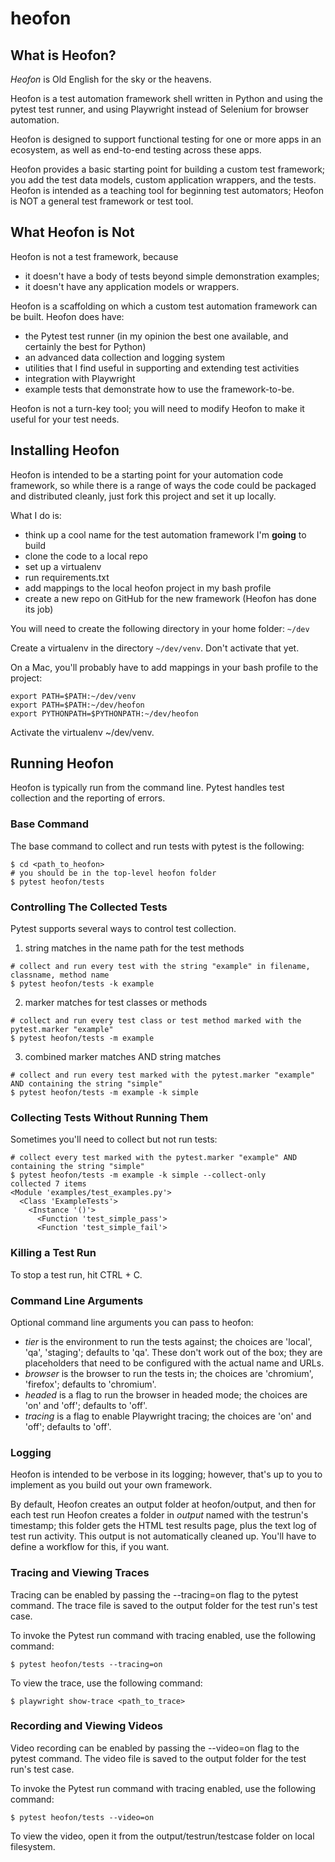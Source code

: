 # heofon

## What is Heofon?
_Heofon_ is Old English for the sky or the heavens. 

Heofon is a test automation framework shell written in Python and using the pytest test runner, and using Playwright instead of Selenium for browser automation.

Heofon is designed to support functional testing for one or more apps in an ecosystem, as well as end-to-end testing across these apps.

Heofon provides a basic starting point for building a custom test framework; you add the test data models, custom application wrappers, and the tests. Heofon is intended as a teaching tool for beginning test automators; Heofon is NOT a general test framework or test tool.


## What Heofon is Not
Heofon is not a test framework, because
+ it doesn't have a body of tests beyond simple demonstration examples;
+ it doesn't have any application models or wrappers.

Heofon is a scaffolding on which a custom test automation framework can be built. Heofon does have:
+ the Pytest test runner (in my opinion the best one available, and certainly the best for Python)
+ an advanced data collection and logging system
+ utilities that I find useful in supporting and extending test activities
+ integration with Playwright
+ example tests that demonstrate how to use the framework-to-be.

Heofon is not a turn-key tool; you will need to modify Heofon to make it useful for your test needs.


## Installing Heofon
Heofon is intended to be a starting point for your automation code framework, so while there is a range of ways the code could be packaged and distributed cleanly, just fork this project and set it up locally.

What I do is:
+ think up a cool name for the test automation framework I'm __going__ to build
+ clone the code to a local repo
+ set up a virtualenv
+ run requirements.txt
+ add mappings to the local heofon project in my bash profile
+ create a new repo on GitHub for the new framework (Heofon has done its job)

You will need to create the following directory in your home folder: ````~/dev````

Create a virtualenv in the directory ````~/dev/venv````. Don't activate that yet.

On a Mac, you'll probably have to add mappings in your bash profile to the project:

````
export PATH=$PATH:~/dev/venv
export PATH=$PATH:~/dev/heofon
export PYTHONPATH=$PYTHONPATH:~/dev/heofon
````

Activate the virtualenv ~/dev/venv.


## Running Heofon
Heofon is typically run from the command line. Pytest handles test collection and the reporting of errors.

### Base Command
The base command to collect and run tests with pytest is the following:
````
$ cd <path_to_heofon>
# you should be in the top-level heofon folder
$ pytest heofon/tests
````

### Controlling The Collected Tests
Pytest supports several ways to control test collection.

1. string matches in the name path for the test methods
````
# collect and run every test with the string "example" in filename, classname, method name
$ pytest heofon/tests -k example
````

2. marker matches for test classes or methods
````
# collect and run every test class or test method marked with the pytest.marker "example"
$ pytest heofon/tests -m example
````

3. combined marker matches AND string matches
````
# collect and run every test marked with the pytest.marker "example" AND containing the string "simple"
$ pytest heofon/tests -m example -k simple
````


### Collecting Tests Without Running Them
Sometimes you'll need to collect but not run tests:
````
# collect every test marked with the pytest.marker "example" AND containing the string "simple"
$ pytest heofon/tests -m example -k simple --collect-only
collected 7 items
<Module 'examples/test_examples.py'>
  <Class 'ExampleTests'>
    <Instance '()'>
      <Function 'test_simple_pass'>
      <Function 'test_simple_fail'>
````


### Killing a Test Run
To stop a test run, hit CTRL + C.


### Command Line Arguments
Optional command line arguments you can pass to heofon:
+ *tier* is the environment to run the tests against; the choices are 'local',
'qa', 'staging'; defaults to 'qa'. These don't work out of the box; they are placeholders
that need to be configured with the actual name and URLs.
+ *browser* is the browser to run the tests in; the choices are 'chromium', 'firefox'; defaults to 'chromium'.
+ *headed* is a flag to run the browser in headed mode; the choices are 'on' and 'off'; defaults to 'off'.
+ *tracing* is a flag to enable Playwright tracing; the choices are 'on' and 'off'; defaults to 'off'.


### Logging
Heofon is intended to be verbose in its logging; however, that's up to you to implement as you build out your own framework.

By default, Heofon creates an output folder at heofon/output, and then for each test run Heofon creates a folder in _output_ named with the testrun's timestamp; this folder gets the HTML test results page, plus the text log of test run activity. This output is not automatically cleaned up. You'll have to define a workflow for this, if you want.


### Tracing and Viewing Traces
Tracing can be enabled by passing the --tracing=on flag to the pytest command. The trace file is saved to the output folder for the test run's test case. 

To invoke the Pytest run command with tracing enabled, use the following command:

```
$ pytest heofon/tests --tracing=on
```

To view the trace, use the following command:

```
$ playwright show-trace <path_to_trace>
```


### Recording and Viewing Videos
Video recording can be enabled by passing the --video=on flag to the pytest command. The video file is saved to the output folder for the test run's test case. 

To invoke the Pytest run command with tracing enabled, use the following command:

```
$ pytest heofon/tests --video=on
```

To view the video, open it from the output/testrun/testcase folder on local filesystem.

